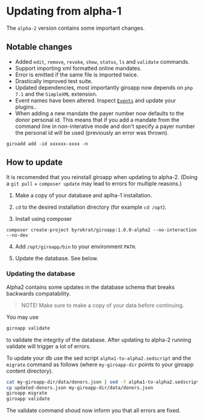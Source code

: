 # Updating from alpha-1

The `alpha-2` version contains some important changes.

## Notable changes

* Added `edit`, `remove`, `revoke`, `show`, `status`, `ls` and `validate` commands.
* Support importing xml formatted online mandates.
* Error is emitted if the same file is imported twice.
* Drastically improved test suite.
* Updated dependencies, most importantly giroapp now depends on `php 7.1` and the
  `SimpleXML` extension.
* Event names have been altered. Inspect [`Events`](/src/Events.php) and update your plugins..
* When adding a new mandate the payer number now defaults to the donor personal id.
  This means that if you add a mandate from the command line in non-interative mode
  and don't specify a payer number the personal id will be used (previously an
  error was thrown).

```shell
giroadd add -id xxxxxx-xxxx -n
```

## How to update

It is recomended that you reinstall giroapp when updating to alpha-2. (Doing a
`git pull` + `composer update` may lead to errors for multiple reasons.)

1. Make a copy of your database and aplha-1 installation.

2. `cd` to the desired installation directory (for example `cd /opt`).

3. Install using composer

```shell
composer create-project byrokrat/giroapp:1.0.0-alpha2 --no-interaction --no-dev
```

4. Add `/opt/giroapp/bin` to your environment `PATH`.

5. Update the database. See below.

### Updating the database

Alpha2 contains some updates in the database schema that breaks backwards
compatability.

> NOTE! Make sure to make a copy of your data before continuing.

You may use

```sh
giroapp validate
```

to validate the integrity of the database. After updating to alpha-2 running
validate will trigger a lot of errors.

To update your db use the sed script `alpha1-to-alpha2.sedscript` and the `migrate`
command as follows (where `my-giroapp-dir` points to your giroapp content directory).

```sh
cat my-giroapp-dir/data/donors.json | sed -f alpha1-to-alpha2.sedscript > updated-donors.json
cp updated-donors.json my-giroapp-dir/data/donors.json
giroapp migrate
giroapp validate
```

The validate command shoud now inform you that all errors are fixed.
